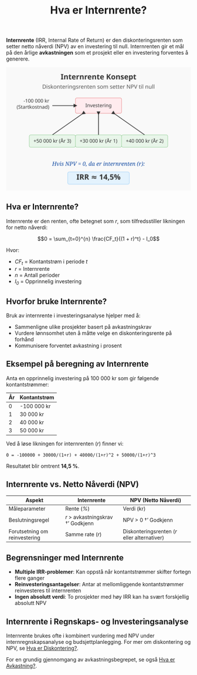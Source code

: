 ﻿---
title: "Hva er Internrente?"
seoTitle: "Internrente (IRR) | Definisjon og beregning"
description: "Internrente er den diskonteringsrenten som setter netto nåverdi til null og viser forventet årlig avkastning i prosent. Lær hvordan IRR beregnes, fordeler og begrensninger, og sammenligning med NPV."
summary: "Definisjon av internrente (IRR), beregning, fordeler, begrensninger og sammenligning med NPV."
---

**Internrente** (IRR, Internal Rate of Return) er den diskonteringsrenten som setter netto nåverdi (NPV) av en investering til null. Internrenten gir et mål på den årlige **avkastningen** som et prosjekt eller en investering forventes å generere.

![Illustrasjon som viser konseptet internrente](internrente-image.svg)

## Hva er Internrente?

Internrente er den renten, ofte betegnet som _r_, som tilfredsstiller likningen for netto nåverdi:

```math
0 = \sum_{t=0}^{n} \frac{CF_t}{(1 + r)^t} - I_0
```

Hvor:
* _CF<sub>t</sub>_ = Kontantstrøm i periode _t_
* _r_ = Internrente
* _n_ = Antall perioder
* _I<sub>0</sub>_ = Opprinnelig investering

## Hvorfor bruke Internrente?

Bruk av internrente i investeringsanalyse hjelper med å:

* Sammenligne ulike prosjekter basert på avkastningskrav
* Vurdere lønnsomhet uten å måtte velge en diskonteringsrente på forhånd
* Kommunisere forventet avkastning i prosent

## Eksempel på beregning av Internrente

Anta en opprinnelig investering på 100 000 kr som gir følgende kontantstrømmer:

| År | Kontantstrøm |
|----|--------------|
| 0  | -100 000 kr  |
| 1  | 30 000 kr    |
| 2  | 40 000 kr    |
| 3  | 50 000 kr    |

Ved å løse likningen for internrenten (_r_) finner vi:

```text
0 = -100000 + 30000/(1+r) + 40000/(1+r)^2 + 50000/(1+r)^3
```

Resultatet blir omtrent **14,5 %**.

## Internrente vs. Netto Nåverdi (NPV)

| Aspekt                  | Internrente                      | NPV (Netto Nåverdi)                         |
|-------------------------|----------------------------------|----------------------------------------------|
| Måleparameter           | Rente (_%_)                      | Verdi (kr)                                   |
| Beslutningsregel        | _r_ > avkastningskrav †’ Godkjenn | NPV > 0 †’ Godkjenn                           |
| Forutsetning om reinvestering | Samme rate (_r_)               | Diskonteringsrenten (_r_ eller alternativer) |


## Begrensninger med Internrente

* **Multiple IRR-problemer**: Kan oppstå når kontantstrømmer skifter fortegn flere ganger
* **Reinvesteringsantagelser**: Antar at mellomliggende kontantstrømmer reinvesteres til internrenten
* **Ingen absolutt verdi**: To prosjekter med høy IRR kan ha svært forskjellig absolutt NPV

## Internrente i Regnskaps- og Investeringsanalyse

Internrente brukes ofte i kombinert vurdering med NPV under internregnskapsanalyse og budsjettplanlegging. For mer om diskontering og NPV, se [Hva er Diskontering?](/blogs/regnskap/hva-er-diskontering "Hva er Diskontering? En Guide til Nåverdi, NPV og Diskonteringsrente").

For en grundig gjennomgang av avkastningsbegrepet, se også [Hva er Avkastning?](/blogs/regnskap/hva-er-avkastning "Hva er Avkastning? Komplett Guide til Investeringsavkastning og Beregning").










